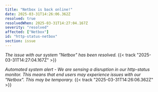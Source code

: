 ```yaml
---
title: "Netbox is back online!"
date: 2025-03-31T14:26:06.362Z
resolved: true
resolvedWhen: 2025-03-31T14:27:04.167Z
severity: "resolved"
affected: ["Netbox"]
id: "http-status-netbox"
section: issue
---
```


*The issue with our system "Netbox" has been resolved.* {{< track "2025-03-31T14:27:04.167Z" >}}

**Automated system alert* - We are sensing a disruption in our http-status monitor. This means that end users may experience issues with our "Netbox". This may be temporary.* {{< track "2025-03-31T14:26:06.362Z" >}}
